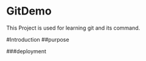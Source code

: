 # GitDemo
This Project is used for learning git and its command.

#Introduction
##purpose

###deployment